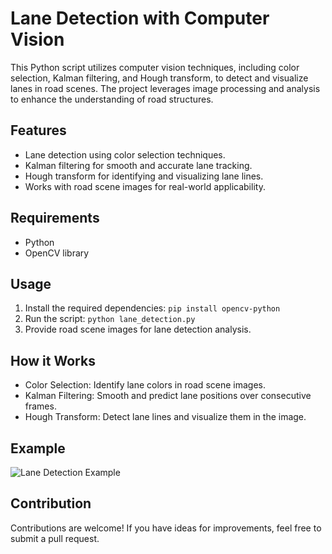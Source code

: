 # Lane Detection with Computer Vision

This Python script utilizes computer vision techniques, including color selection, Kalman filtering, and Hough transform, to detect and visualize lanes in road scenes. The project leverages image processing and analysis to enhance the understanding of road structures.

## Features

- Lane detection using color selection techniques.
- Kalman filtering for smooth and accurate lane tracking.
- Hough transform for identifying and visualizing lane lines.
- Works with road scene images for real-world applicability.

## Requirements

- Python
- OpenCV library

## Usage

1. Install the required dependencies: `pip install opencv-python`
2. Run the script: `python lane_detection.py`
3. Provide road scene images for lane detection analysis.

## How it Works

- Color Selection: Identify lane colors in road scene images.
- Kalman Filtering: Smooth and predict lane positions over consecutive frames.
- Hough Transform: Detect lane lines and visualize them in the image.

## Example

![Lane Detection Example](lane_detection_example.png)

## Contribution

Contributions are welcome! If you have ideas for improvements, feel free to submit a pull request.

